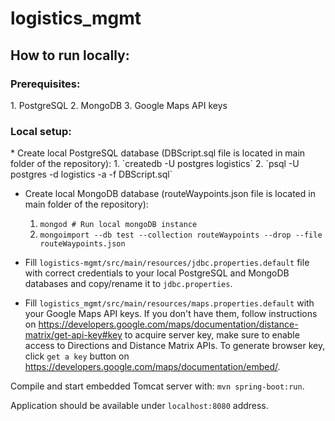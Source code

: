 # logistics_mgmt

<h2>How to run locally:</h2>

<h3>Prerequisites:</h3>
  1. PostgreSQL
  2. MongoDB
  3. Google Maps API keys
  

<h3>Local setup:</h3>
  * Create local PostgreSQL database (DBScript.sql file is located in main folder of the repository):
	1. `createdb -U postgres logistics`
  	2. `psql -U postgres -d logistics -a -f DBScript.sql`
  
  * Create local MongoDB database (routeWaypoints.json file is located in main folder of the repository):
  	1. `mongod # Run local mongoDB instance`
  	2. `mongoimport --db test --collection routeWaypoints --drop --file routeWaypoints.json` 
  
  
  * Fill `logistics-mgmt/src/main/resources/jdbc.properties.default` file with correct credentials to your local PostgreSQL and MongoDB databases and copy/rename it to `jdbc.properties`.
  
  * Fill `logistics_mgmt/src/main/resources/maps.properties.default` with your Google Maps API keys. If you don't have them, follow instructions on https://developers.google.com/maps/documentation/distance-matrix/get-api-key#key to acquire server key, make sure to enable access to Directions and Distance Matrix APIs. To generate browser key, click `get a key` button on https://developers.google.com/maps/documentation/embed/. 

  Compile and start embedded Tomcat server with: `mvn spring-boot:run`.

  Application should be available under `localhost:8080` address.
